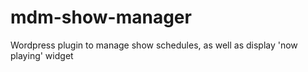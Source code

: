 # mdm-show-manager
Wordpress plugin to manage show schedules, as well as display 'now playing' widget
